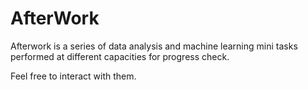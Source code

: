 # AfterWork

Afterwork is a series of data analysis and machine learning mini tasks performed at different capacities for progress check. 

Feel free to interact with them.
